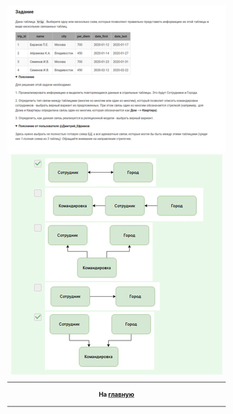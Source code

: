 <div align="center">

<img src="../art/2.1.4.task.png" alt="solution" >

<img src="../art/2.1.4.png" alt="solution" >
  
---
#### На [главную](https://github.com/BEPb/stepik_sql#readme)

---

